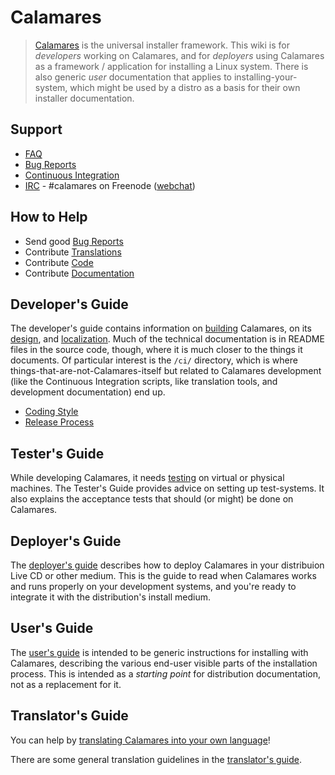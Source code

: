 # Calamares

> [Calamares](https://calamares.io/) is the universal installer framework.
> This wiki is for *developers* working on Calamares, and for *deployers*
> using Calamares as a framework / application for installing a Linux system.
> There is also generic *user* documentation that applies to installing-your-
> system, which might be used by a distro as a basis for their own installer
> documentation.

## Support

* [FAQ](FAQ)
* [Bug Reports](https://github.com/calamares/calamares/issues)
* [Continuous Integration](https://travis-ci.org/calamares/calamares)
* [IRC](irc://irc.freenode.net/calamares) - #calamares on Freenode
  ([webchat](https://webchat.freenode.net/?randomnick=1&channels=%23calamares))

## How to Help

* Send good [Bug Reports](https://github.com/calamares/calamares/issues)
* Contribute [Translations](https://www.transifex.com/calamares/calamares/)
* Contribute [Code](https://github.com/calamares/calamares/)
* Contribute [Documentation](https://github.com/calamares/calamares/wiki/)

## Developer's Guide

The developer's guide contains information on
[building](Developer's-Guide.md#build) Calamares,
on its
[design](Developer's-Guide.md#design),
and [localization](Developer's-Guide.md#i18n).
Much of the technical documentation is in README files in the
source code, though, where it is much closer to the things it
documents. Of particular interest is the `/ci/` directory, which is where things-that-are-not-Calamares-itself but related to Calamares development (like the Continuous Integration scripts, like translation tools, and development documentation) end up.

* [Coding Style](https://github.com/calamares/calamares/blob/master/ci/HACKING.md)
* [Release Process](https://github.com/calamares/calamares/blob/master/ci/RELEASE.md)

## Tester's Guide

While developing Calamares, it needs [testing](Tester's-Guide) on virtual or physical machines. The Tester's Guide provides advice on setting up test-systems. It also explains the acceptance tests that should (or might) be done on Calamares.

## Deployer's Guide

The [deployer's guide](Deployer's-Guide) describes how to deploy
Calamares in your distribuion Live CD or other medium. This is the
guide to read when Calamares works and runs properly on your development
systems, and you're ready to integrate it with the distribution's install medium.

## User's Guide

The [user's guide](Users-Guide) is intended to be generic instructions for
installing with Calamares, describing the various end-user visible parts
of the installation process. This is intended as a *starting point* for
distribution documentation, not as a replacement for it.


## Translator's Guide

You can help by [translating Calamares into your own language](https://www.transifex.com/calamares/calamares/)!

There are some general translation guidelines in the 
[translator's guide](Translators-Guide).

